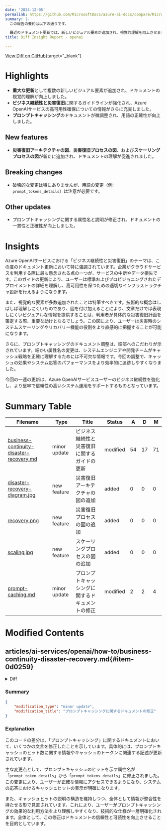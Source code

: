 ```yaml
---
date: '2024-12-05'
permalink: https://github.com/MicrosoftDocs/azure-ai-docs/compare/MicrosoftDocs:2c6389f...MicrosoftDocs:04e3114
summary: |-
  この報告の要約は以下の通りです。

  最近のドキュメント更新では、新しいビジュアル要素が追加され、視覚的理解を向上させました。特に、ビジネス継続性と災害復旧に関するガイドラインが強化され、高可用性の確保に必要な情報が充実しました。また、プロンプトキャッシングに関するドキュメントが微調整され、用語の正確性が向上しました。新たに追加された図により、災害復旧やスケーリングのプロセスの理解が深まり、ユーザーは効果的な災害復旧計画を立てやすくなっています。全体として、これらの更新は、Azure OpenAIサービスユーザーのビジネス継続性を強化し、信頼性の高いシステム運用をサポートすることを目的としています。
title: Diff Insight Report - openai

---
```


[View Diff on GitHub](https://github.com/MicrosoftDocs/azure-ai-docs/compare/MicrosoftDocs:2c6389f...MicrosoftDocs:04e3114){target="_blank"}

# Highlights

- **重大な更新**として複数の新しいビジュアル要素が追加され、ドキュメントの視覚的理解が向上しました。
- **ビジネス継続性と災害復旧**に関するガイドラインが強化され、Azure OpenAIサービスの高可用性確保についての情報がさらに充実しました。
- **プロンプトキャッシング**のドキュメントが微調整され、用語の正確性が向上しました。

## New features

- **災害復旧アーキテクチャの図**、**災害復旧プロセスの図**、および**スケーリングプロセスの図**が新たに追加され、ドキュメントの理解が促進されました。

## Breaking changes

- 破壊的な変更は特にありませんが、用語の変更（例: `prompt_tokens_details`）は注意が必要です。

## Other updates

- プロンプトキャッシングに関する属性名と説明が修正され、ドキュメントの一貫性と正確性が向上しました。

# Insights

Azure OpenAIサービスにおける「ビジネス継続性と災害復旧」のテーマは、この度のドキュメント更新において特に強調されています。企業がクラウドサービスを利用する際に最も懸念される点の一つが、サービスの中断やデータ損失です。このガイドの更新により、ユーザーは標準およびプロビジョニングされたデプロイメントの詳細を理解し、高可用性を保つための適切なインフラストラクチャ設計を行えるようになります。

また、視覚的な要素が多数追加されたことは特筆すべきです。技術的な概念はしばしば理解しにくいものであり、図を付け加えることにより、文章だけでは表現しにくいビジュアルな情報を提供することは、利用者が具体的な災害復旧計画を策定する際、重要な助けとなるでしょう。この図により、ユーザーは災害時のシステムスケーリングやリカバリー機能の役割をより直感的に把握することが可能になります。

さらに、プロンプトキャッシングのドキュメント調整は、細部へのこだわりが示されています。細かい属性名の変更は、システムエンジニアや開発チームがキャッシュ戦略を正確に理解するためには不可欠な情報です。今回の調整で、キャッシュの効果やシステム応答のパフォーマンスをより効率的に追跡しやすくなりました。

今回の一連の更新は、Azure OpenAIサービスユーザーのビジネス継続性を強化し、より堅牢で信頼性の高いシステム運用をサポートするものとなっています。

# Summary Table
|  Filename  | Type |    Title    | Status | A  | D  | M  |
|------------|------|-------------|--------|----|----|----|
| [business-continuity-disaster-recovery.md](#item-0d0259) | minor update | ビジネス継続性と災害復旧に関するガイドの更新 | modified | 54 | 17 | 71 | 
| [disaster-recovery-diagram.jpg](#item-6c769d) | new feature | 災害復旧アーキテクチャの図の追加 | added | 0 | 0 | 0 | 
| [recovery.png](#item-1bcb58) | new feature | 災害復旧プロセスの図の追加 | added | 0 | 0 | 0 | 
| [scaling.jpg](#item-1431c7) | new feature | スケーリングプロセスの図の追加 | added | 0 | 0 | 0 | 
| [prompt-caching.md](#item-1631df) | minor update | プロンプトキャッシングに関するドキュメントの修正 | modified | 2 | 2 | 4 | 


# Modified Contents
## articles/ai-services/openai/how-to/business-continuity-disaster-recovery.md{#item-0d0259}

<details>
<summary>Diff</summary>
````diff
@@ -6,7 +6,7 @@ description: Considerations for implementing Business Continuity and Disaster Re
 manager: nitinme
 ms.service: azure-ai-openai
 ms.topic: how-to
-ms.date: 9/05/2024
+ms.date: 12/03/2024
 author: mrbullwinkle    
 ms.author: mbullwin
 recommendations: false
@@ -19,32 +19,69 @@ Azure OpenAI is available in multiple regions. When you create an Azure OpenAI r
 
 It's rare, but not impossible, to encounter a network issue that hits an entire region. If your service needs to always be available, then you should design it to either failover into another region or split the workload between two or more regions. Both approaches require at least two Azure OpenAI resources in different regions. This article provides general recommendations for how to implement Business Continuity and Disaster Recovery (BCDR) for your Azure OpenAI applications.
 
-## BCDR requires custom code
+By default, the Azure OpenAI service provides a [default SLA](https://www.microsoft.com/licensing/docs/view/Service-Level-Agreements-SLA-for-Online-Services?lang=1). While the default resiliency may be sufficient for many applications, applications requiring high degrees of resiliency and business continuity should take additional steps to further strengthen their model infrastructure.
 
-Today customers will call the endpoint provided during deployment for inferencing. Inferencing operations are stateless, so no data is lost if a region becomes unavailable.
+## Standard Deployments
 
-If a region is nonoperational customers must take steps to ensure service continuity.
+> [!NOTE]
+> If you can use Global Standard deployments, you should use these instead. Data Zone deployments are the next best option for organizations requiring data processing to happen entirely within a geographic boundary.
 
-## BCDR for base model & customized model
+1. For Standard Deployments default to Data Zone deployment (US/EU options).
 
-If you're using the base models, you should configure your client code to monitor errors, and if the errors persist, be prepared to redirect to another region of your choice where you have an Azure OpenAI subscription.
+1. You should deploy two Azure OpenAI Service resources in the Azure Subscription. One resource should be deployed in your preferred region and the other should be deployed in your secondary/failover region. The Azure OpenAI service allocates quota at the subscription + region level, so they can live in the same subscription with no impact on quota.
+1. You should have one deployment for each model you plan to use deployed to the Azure OpenAI Service resource in your preferred Azure region and you should duplicate these model deployments in the secondary/failover region. Allocate the full quota available in your Standard deployment to each of these endpoints. This provides the highest throughput rate when compared to splitting quota across multiple deployments.
+1. Select the deployment region based on your network topology. You can deploy an Azure OpenAI Service resource to any supported region and then create a Private Endpoint for that resource in your preferred region.
+    - Once within the Azure OpenAI Service boundary, the Azure OpenAI Service optimizes routing and processing across available compute in the data zone. 
+    - Using data zones is more efficient and simpler than self-managed load balancing across multiple regional deployments.
+1. If there's a regional outage where the deployment is in an unusable state, you can use the other deployment in the secondary/passive region within the same subscription.
+    - Because both the primary and secondary deployments are Zone deployments, they draw from the same Zone capacity pool which draws from all available regions in the Zone. The secondary deployment is protecting against the primary Azure OpenAI endpoint being unreachable.     
+    - Use a Generative AI Gateway that supports load balancing and circuit breaker pattern such as API Management in front of the Azure OpenAI Service endpoints so disruption during a regional outage is minimized to consuming applications.
+    - If the quota within a given subscription is exhausted, a new subscription can be deployed in the same manner as above and its endpoint deployed behind the Generative AI Gateway.
 
-Follow these steps to configure your client to monitor errors:
+## Provisioned Deployments
 
-1. Use the [models](/azure/ai-services/openai/concepts/models#model-summary-table-and-region-availability) page to choose the datacenters and regions that are right for you.
+### Create an Enterprise PTU Pool
 
-2. Select a primary and one (or more) secondary/backup regions from the list.
+1. For provisioned deployments, we recommend having a single Data Zone PTU deployment (available 12/04/2024) that serves as an enterprise pool of PTU. You can use API Management to manage traffic from multiple applications to set throughput limits, logging, priority, and failover logic.     
+    - Think of this Enterprise PTU Pool as a “Private pay-as-you-go  ” resource that protects against the noisy-neighbors problem that can occur on Standard deployments when service demand is high. Your organization will have guaranteed, dedicated access to a pool of capacity that is only available to you and therefore independent of demand spikes from other customers. 
+    - This gives you control over which applications experience increases in latency first, allowing you to prioritize traffic to your mission critical applications.
+    - Provisioned Deployments are backed by latency SLAs that make them preferable to Standard  (pay-as-you-go) deployments for latency sensitive workloads.
+    - Enterprise PTU Deployment also enables higher utilization rates as traffic is smoothed out across application workloads, whereas individual workloads tend to be more prone to spikes.
+1. Your primary Enterprise PTU  deployment should be in a different region than your primary Standard Zone deployment. This is so that if there's a regional outage, you don't lose access to both your PTU deployment and Standard Zone deployment at the same time.
 
-3. Create Azure OpenAI resources for each region(s) selected.
+### Workload Dedicated PTU Deployment
 
-4. For the primary region and any backup regions your code will need to know:
+1. Certain workloads may need to have their own dedicated provisioned deployment. If so, you can create a dedicated PTU deployment for that application.
+1. The workload and enterprise PTU pool deployments should protect against regional failures. You could do this by placing the workload PTU pool in Region A and the enterprise PTU pool in Region B.    
+1. This deployment should fail over first to the Enterprise PTU Pool and then to the Standard deployment. This implies that when utilization of the workload PTU deployment exceeds 100%, requests would still be serviced by PTU endpoints, enabling a higher latency SLA for that application.
 
-    - Base URI for the resource
-    - Regional access key or Microsoft Entra ID access
+:::image type="content" source="../how-to/media/disaster-recovery/disaster-recovery-diagram.jpg" alt-text="Disaster recovery architectural diagram." lightbox="../how-to/media/disaster-recovery/disaster-recovery-diagram.jpg":::
 
-5. Configure your code so that you monitor connectivity errors (typically connection timeouts and service unavailability errors).
+The additional benefit of this architecture is that it allows you to stack Standard deployments with Provisioned Deployments so that you can dial in your preferred level of performance and resiliency. This allows you to use PTU for your baseline demand across workloads and leverage pay-as-you-go for spikes in traffic.
 
-    - Given that networks yield transient errors, for single connectivity issue occurrences, the suggestion is to retry.
-    - For persistent connectivity issues, redirect traffic to the backup resource in the region(s) you've created.
+:::image type="content" source="../how-to/media/disaster-recovery/scaling.jpg" alt-text="Provisioned scaling diagram." lightbox="../how-to/media/disaster-recovery/scaling.jpg":::
 
-If you have fine-tuned a model in your primary region, you will need to retrain the base model in the secondary region(s) using the same training data. And then follow the above steps.
+
+## Supporting Infrastructure
+
+The infrastructure that supports the Azure OpenAI architecture needs to be considered in designs. The infrastructure components involved in the architecture vary depending on if the applications consume the Azure OpenAI service over the Internet or over a private network. The architecture discussed in this article assumes the organization has implemented a [Generative AI Gateway](/ai/playbook/technology-guidance/generative-ai/dev-starters/genai-gateway/). Organizations with a mature Azure footprint and hybrid connectivity should consume the service through a private network while organizations without hybrid connectivity, or with applications in another cloud such as GCP or AWS, will consume the service through the Microsoft public backbone.
+
+### Designing for consumption through the Microsoft public backbone
+
+Organizations consuming the service through the Microsoft public backbone should consider the following design elements:
+
+1. The Generative AI Gateway should be deployed in manner that ensures it's available in the event of an Azure regional outage. If using APIM (Azure API Management), this can be done by deploying separate APIM instances in multiple regions or using the [multi-region gateway feature of APIM](/azure/api-management/api-management-howto-deploy-multi-region).
+
+1. A public global server load balancer should be used to load balance across the multiple Generative AI Gateway instances in either an active/active or active/passive manner. [Azure FrontDoor](/azure/traffic-manager/traffic-manager-routing-methods) can be used to fulfill this role depending on the organization’s requirements.
+
+:::image type="content" source="../how-to/media/disaster-recovery/recovery.png" alt-text="Failover architectural diagram." lightbox="../how-to/media/disaster-recovery/recovery.png":::
+
+
+### Designing for consumption through the private networking
+
+Organizations consuming the service through a private network should consider the following design elements:
+
+1. Hybrid connectivity should be deployed in a way that it protects against the failure of an Azure region. The underlining components supporting hybrid connectivity consist of the organization’s on-premises network infrastructure and [Microsoft ExpressRoute](/azure/expressroute/designing-for-high-availability-with-expressroute) or [VPN](/azure/vpn-gateway/vpn-gateway-highlyavailable). 
+1. The Generative AI Gateway should be deployed in manner that ensures it's available in the event of an Azure regional outage. If using APIM (Azure API Management), this can be done by deploying separate APIM instances in multiple regions or using the [multi-region gateway feature of APIM](/azure/api-management/api-management-howto-deploy-multi-region).
+1. Azure Private Link Private Endpoints should be deployed for each Azure OpenAI Service instance in each Azure region. For Azure Private DNS, a split-brain DNS approach can be used if all application access to the Azure OpenAI Service is done through the Generative AI Gateway to provide for additional protection against a regional failure. If not, Private DNS records will need to be manually modified in the event of a loss of an Azure region. 
+1. A private global server load balancer should be used to load balance across the multiple Generative AI Gateway instances in either an active/active or active/passive manner. Azure doesn't have a native service for global server load balancer for workloads that require private DNS resolution. For additional background on this topic you can refer to this unofficial guide: https://github.com/adstuart/azure-crossregion-private-lb. In lieu of a global server load balancer, organizations can achieve an active/passive pattern through toggling the DNS record for the Generative AI Gateway.
````
</details>

### Summary

```json
{
    "modification_type": "minor update",
    "modification_title": "ビジネス継続性と災害復旧に関するガイドの更新"
}
```

### Explanation
このコードの差分は、「ビジネス継続性と災害復旧」に関するガイドを更新したものであり、Azure OpenAIサービスの利用における継続的な可用性を確保するための推奨事項が強化されています。具体的には、Azure OpenAIの標準デプロイメントとプロビジョニングされたデプロイメントについて追加の情報を提供し、それぞれのシナリオにおける運用上の考慮点を明示しました。

主な変更点として、デプロイメントの推奨構成や、サービスの冗長性を確保するために必要なリソースの配置に関する具体的な指導が追加されました。また、日付が2024年9月5日から2024年12月3日に更新され、最新の情報に基づいたコンテンツとしていました。

この更新により、ユーザーは都合に応じた最適なデプロイメント戦略を策定できるようになり、特に高可用性とビジネス継続性を必要とするアプリケーションに向けた新しいアプローチを備えることができます。さらに、Azure OpenAIサービスの構成におけるインフラストラクチャの重要性も強調されています。

## articles/ai-services/openai/how-to/media/disaster-recovery/disaster-recovery-diagram.jpg{#item-6c769d}

### Summary

```json
{
    "modification_type": "new feature",
    "modification_title": "災害復旧アーキテクチャの図の追加"
}
```

### Explanation
このコードの差分は、「災害復旧アーキテクチャ」を示す図を新たに追加したことを示しています。この画像は、Azure OpenAIサービスに関する文章におけるビジュアルコンテンツとして機能し、ユーザーが災害復旧戦略を理解する手助けをすることを目的としています。

具体的には、追加された画像は、復旧時におけるシステムの構造や流れを視覚的に示しており、文書内のテキストの説明を補完する役割を果たします。この図は、Azureの効果的なバックアップおよびリカバリー手法を実現するための設計要素を理解するために役立ちます。

このような視覚的要素の追加により、ユーザーが関連する情報をより迅速かつ効果的に grasp できるようになり、災害対策やビジネス継続計画の重要性を強調する一助となります。

## articles/ai-services/openai/how-to/media/disaster-recovery/recovery.png{#item-1bcb58}

### Summary

```json
{
    "modification_type": "new feature",
    "modification_title": "災害復旧プロセスの図の追加"
}
```

### Explanation
このコードの差分は、「災害復旧プロセス」を視覚的に示す新しい画像を追加したことを示しています。この画像は、Azure OpenAIサービスに関連する文書において、災害復旧の流れや手順を明確に理解するための補助資料として利用されます。

追加された「recovery.png」ファイルは、災害からの復旧に際し考慮すべき重要な要素やプロセスを視覚的に表現しており、テキストの説明を補完します。このような視覚的情報は、ユーザーが災害復旧の戦略をより具体的に把握しやすくするために重要です。

図を通じて、ユーザーは複雑な復旧手順を理解しやすくなり、効果的な災害対策を講じることが可能となります。これにより、ドキュメント全体の有用性が向上し、災害復旧に対する理解が深まることを目的としています。

## articles/ai-services/openai/how-to/media/disaster-recovery/scaling.jpg{#item-1431c7}

### Summary

```json
{
    "modification_type": "new feature",
    "modification_title": "スケーリングプロセスの図の追加"
}
```

### Explanation
このコードの差分は、災害復旧に関連した「スケーリングプロセス」を示す新しい画像ファイルを追加したことを示しています。この画像は、Azure OpenAIサービスに関する文書の一部として、システムがスケールアップまたはスケールダウンする過程を視覚的に表現しています。

追加された「scaling.jpg」は、災害時におけるリソースの拡張や縮小の手順を視覚的に示すもので、利用者にプロセスの理解を促す役割を果たします。この画像によって、ユーザーは、スケーリングがどのように行われるか、またその際の重要な要素について直感的に理解することが容易になります。

視覚的情報の追加は、テキストだけでは伝えきれない複雑な概念を理解するために非常に有用であり、特に技術的な文脈においては、利用者が具体的なアクションプランを策定する際に役立ちます。これにより、災害復旧の計画全体の質が向上することを目指しています。

## articles/ai-services/openai/how-to/prompt-caching.md{#item-1631df}

<details>
<summary>Diff</summary>
````diff
@@ -39,7 +39,7 @@ For a request to take advantage of prompt caching the request must be both:
 - A minimum of 1,024 tokens in length.
 - The first 1,024 tokens in the prompt must be identical.
 
-When a match is found between the token computations in a prompt and the current content of the prompt cache, it's referred to as a cache hit. Cache hits will show up as [`cached_tokens`](/azure/ai-services/openai/reference-preview#cached_tokens) under [`prompt_token_details`](/azure/ai-services/openai/reference-preview#properties-for-prompt_tokens_details) in the chat completions response.
+When a match is found between the token computations in a prompt and the current content of the prompt cache, it's referred to as a cache hit. Cache hits will show up as [`cached_tokens`](/azure/ai-services/openai/reference-preview#cached_tokens) under [`prompt_tokens_details`](/azure/ai-services/openai/reference-preview#properties-for-prompt_tokens_details) in the chat completions response.
 
 ```json
 {
@@ -85,4 +85,4 @@ To improve the likelihood of cache hits occurring, you should structure your req
 
 ## Can I disable prompt caching?
 
-Prompt caching is enabled by default for all supported models. There is no opt-out support for prompt caching. 
\ No newline at end of file
+Prompt caching is enabled by default for all supported models. There is no opt-out support for prompt caching. 
````
</details>

### Summary

```json
{
    "modification_type": "minor update",
    "modification_title": "プロンプトキャッシングに関するドキュメントの修正"
}
```

### Explanation
このコードの差分は、「プロンプトキャッシング」に関するドキュメントにおいて、いくつかの文言を修正したことを示しています。具体的には、プロンプトキャッシュのヒット数に関する情報やキャッシュのトークンに関連する記述が更新されています。

主な変更点として、プロンプトキャッシュのヒットを示す属性名が「`prompt_token_details`」から「`prompt_tokens_details`」に修正されました。この変更により、ユーザーが正確な情報にアクセスできるようになり、システムの応答におけるキャッシュヒットの表示が明確になります。

また、キャッシュヒットの説明の構造を維持しつつ、全体として情報が整合性を持たせる形で見直されています。これにより、ユーザーがプロンプトキャッシングの効果的な利用方法をより理解しやすくなり、技術的な仕様が一層明確化されます。全体として、この修正はドキュメントの信頼性と可読性を向上させることを目的としています。


